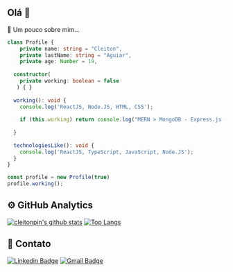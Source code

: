 ## Olá 👋

📌 Um pouco sobre mim...

```ts
class Profile {
    private name: string = "Cleiton",
    private lastName: string = "Aguiar",
    private age: Number = 19,
    
  constructor(
    private working: boolean = false
   ) { }
  
  working(): void {
    console.log('ReactJS, Node.JS, HTML, CSS');
    
    if (this.working) return console.log("MERN > MongoDB - Express.js - ReactJS - NodeJS");
    
  }
  
  technologiesLike(): void {
    console.log('ReactJS, TypeScript, JavaScript, Node.JS');
  }
}

const profile = new Profile(true) 
profile.working();
```
## ⚙️  GitHub Analytics

[![cleitonpin's github stats](https://github-readme-stats.vercel.app/api?username=cleitonpin&theme=synthwave&show_icons=true&count_private=false,contribs)](https://github.com/anuraghazra/github-readme-stats) [![Top Langs](https://github-readme-stats.vercel.app/api/top-langs/?username=cleitonpin&theme=synthwave&layout=compact)](https://github.com/anuraghazra/github-readme-stats)

## 🔪 Contato

[![Linkedin Badge](https://img.shields.io/badge/-cleitonpin-blue?style=flat-square&logo=Linkedin&logoColor=white&link=https://www.linkedin.com/in/cleiton-p-003b5b106//)](https://www.linkedin.com/in/cleiton-p-003b5b106/)
[![Gmail Badge](https://img.shields.io/badge/-cleiton.biou@gmail.com-c14438?style=flat-square&logo=Gmail&logoColor=white)](https://accounts.google.com/signin/v2/identifier?service=mail&passive=true&rm=false&continue=https%3A%2F%2Fmail.google.com%2Fmail%2F&ss=1&scc=1&ltmpl=default&ltmplcache=2&emr=1&osid=1&flowName=GlifWebSignIn&flowEntry=ServiceLogin)

<!-- [![Instagram Badge](https://img.shields.io/badge/@cleitonnnnnn-%23E4405F.svg?style=flat&logo=instagram&logoColor=white&link=https://www.instagram.com/cleitonnnnnn//)](https://www.instagram.com/cleitonnnnnn/) --!>

<!--
**cleitonpin/cleitonpin** is a ✨ _special_ ✨ repository because its `README.md` (this file) appears on your GitHub profile.

